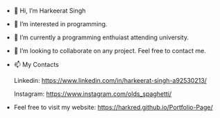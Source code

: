 - 👋 Hi, I’m Harkeerat Singh
- 👀 I’m interested in programming.
- 🌱 I’m currently a programming enthuiast attending university.
- 💞️ I’m looking to collaborate on any project. Feel free to contact me.
- 📫 My Contacts
  
  Linkedin: https://www.linkedin.com/in/harkeerat-singh-a92530213/
  
  Instagram: https://www.instagram.com/olds_spaghetti/
  
- Feel free to visit my website: https://harkred.github.io/Portfolio-Page/
